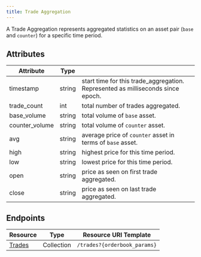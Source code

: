 ```yaml
---
title: Trade Aggregation
---
```


A Trade Aggregation represents aggregated statistics on an asset pair (`base` and `counter`) for a specific time period.

## Attributes
| Attribute    | Type             |                                                                                                                        |
|--------------|------------------|------------------------------------------------------------------------------------------------------------------------|
| timestamp | string | start time for this trade_aggregation. Represented as milliseconds since epoch.|
| trade_count |  int | total number of trades aggregated.|
| base_volume | string | total volume of `base` asset.|
| counter_volume | string | total volume of `counter` asset.|
| avg | string | average price of `counter` asset in terms of `base` asset.|
| high | string | highest price for this time period.|
| low | string | lowest price for this time period.|
| open | string | price as seen on first trade aggregated.|
| close | string | price as seen on last trade aggregated.|


## Endpoints

| Resource                 | Type       | Resource URI Template                |
|--------------------------|------------|--------------------------------------|
| [Trades](../trade_aggregations.md)       | Collection | `/trades?{orderbook_params}`       |
